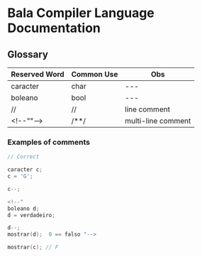 # Bala Compiler Language Documentation 

## Glossary

| Reserved Word | Common Use | Obs |
|--- |--- |--- |
| caracter | char | --- |
| boleano | bool | --- |
| // | // | line comment |
| <\!--""--> | /\*\*/ | multi-line comment |


### Examples of comments

```cpp
// Correct

caracter c;
c = 'G';

c--;

<!--"
boleano d;
d = verdadeiro;

d--;
mostrar(d);  0 == falso "-->

mostrar(c); // F

```